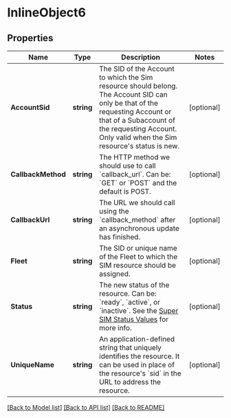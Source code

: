 # InlineObject6

## Properties

Name | Type | Description | Notes
------------ | ------------- | ------------- | -------------
**AccountSid** | **string** | The SID of the Account to which the Sim resource should belong. The Account SID can only be that of the requesting Account or that of a Subaccount of the requesting Account. Only valid when the Sim resource&#39;s status is new. | [optional] 
**CallbackMethod** | **string** | The HTTP method we should use to call &#x60;callback_url&#x60;. Can be: &#x60;GET&#x60; or &#x60;POST&#x60; and the default is POST. | [optional] 
**CallbackUrl** | **string** | The URL we should call using the &#x60;callback_method&#x60; after an asynchronous update has finished. | [optional] 
**Fleet** | **string** | The SID or unique name of the Fleet to which the SIM resource should be assigned. | [optional] 
**Status** | **string** | The new status of the resource. Can be: &#x60;ready&#x60;, &#x60;active&#x60;, or &#x60;inactive&#x60;. See the [Super SIM Status Values](https://www.twilio.com/docs/iot/supersim/api/sim-resource#status-values) for more info. | [optional] 
**UniqueName** | **string** | An application-defined string that uniquely identifies the resource. It can be used in place of the resource&#39;s &#x60;sid&#x60; in the URL to address the resource. | [optional] 

[[Back to Model list]](../README.md#documentation-for-models) [[Back to API list]](../README.md#documentation-for-api-endpoints) [[Back to README]](../README.md)


